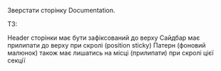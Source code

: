 Зверстати сторінку Documentation. 

ТЗ:

Header сторінки має бути зафіксований до верху
Сайдбар має прилипати до верху при скролі (position sticky)
Патерн (фоновий малюнок) також має лишатись на місці (прилипати) при скролі цієї секції